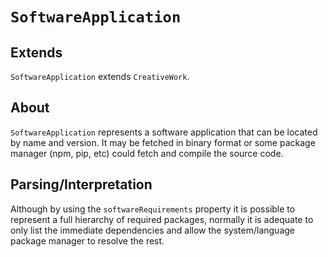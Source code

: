 # `SoftwareApplication`

## Extends

`SoftwareApplication` extends `CreativeWork`.

## About

`SoftwareApplication` represents a software application that can be located by name and version. It may be fetched in binary format or some package manager (npm, pip, etc) could fetch and compile the source code.

## Parsing/Interpretation

Although by using the `softwareRequirements` property it is possible to represent a full hierarchy of required packages, normally it is adequate to only list the immediate dependencies and allow the system/language package manager to resolve the rest.